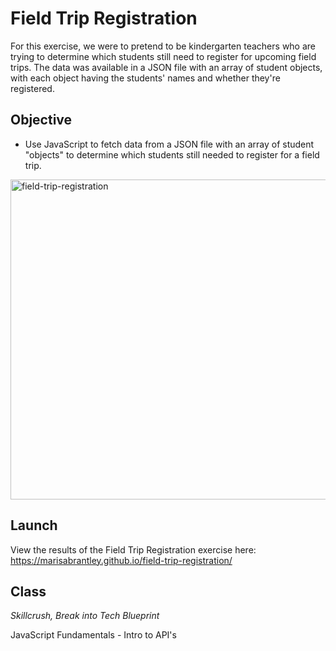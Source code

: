 # Field Trip Registration
For this exercise, we were to pretend to be kindergarten teachers who are trying to determine which students still need to register for upcoming field trips. The data was available in a JSON file with an array of student objects, with each object having the students' names and whether they're registered.

## Objective

* Use JavaScript to fetch data from a JSON file with an array of student "objects" to determine which students still needed to register for a field trip.

<img width="512" alt="field-trip-registration" src="https://user-images.githubusercontent.com/60168324/161468249-7d4f722a-2ae6-4a43-8b9e-5670fc81e56a.png">

## Launch

View the results of the Field Trip Registration exercise here: https://marisabrantley.github.io/field-trip-registration/

## Class
*Skillcrush, Break into Tech Blueprint*

JavaScript Fundamentals - Intro to API's
